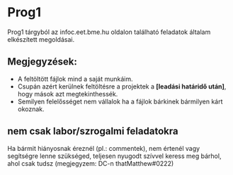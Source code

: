 # Prog1
Prog1 tárgyból az infoc.eet.bme.hu oldalon található feladatok általam elkészített megoldásai.

## Megjegyzések:
  - A feltöltött fájlok mind a saját munkáim.
  - Csupán azért kerülnek feltöltésre a projektek a __[leadási határidő után]__, hogy mások azt megtekinthessék.
  - Semilyen felelősséget nem vállalok ha a fájlok bárkinek bármilyen kárt okoznak.

## nem csak labor/szrogalmi feladatokra

Ha bármit hiányosnak éreznél (pl.: commentek), nem értenél vagy segítségre lenne szükséged, teljesen nyugodt szívvel keress meg bárhol, ahol csak tudsz
(megjegyzem: DC-n thatMatthew#0222)
